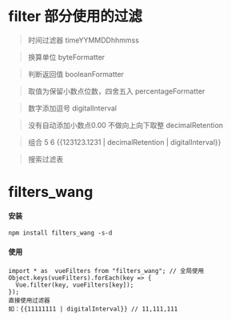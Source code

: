 # filter 部分使用的过滤

> 时间过滤器 timeYYMMDDhhmmss

> 换算单位   byteFormatter

> 判断返回值   booleanFormatter

> 取值为保留小数点位数，四舍五入   percentageFormatter

> 数字添加逗号   digitalInterval

> 没有自动添加小数点0.00 不做向上向下取整   decimalRetention

> 组合 5 6   {{123123.1231 | decimalRetention | digitalInterval}}

> 搜索过滤表

# filters_wang

#### 安装

```
npm install filters_wang -s-d
```

#### 使用

```
import * as  vueFilters from "filters_wang"; // 全局使用
Object.keys(vueFilters).forEach(key => { 
  Vue.filter(key, vueFilters[key]);
});
直接使用过滤器
如：{{11111111 | digitalInterval}} // 11,111,111
```
